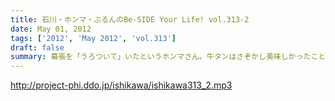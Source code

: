 ```yaml
---
title: 石川・ホンマ・ぶるんのBe-SIDE Your Life! vol.313-2
date: May 01, 2012
tags: ['2012', 'May 2012', 'vol.313']
draft: false
summary: 幕張を「うろついて」いたというホンマさん。牛タンはさぞかし美味しかったことでしょう～～ＮＡＭＡＥ
---
```


http://project-phi.ddo.jp/ishikawa/ishikawa313_2.mp3
